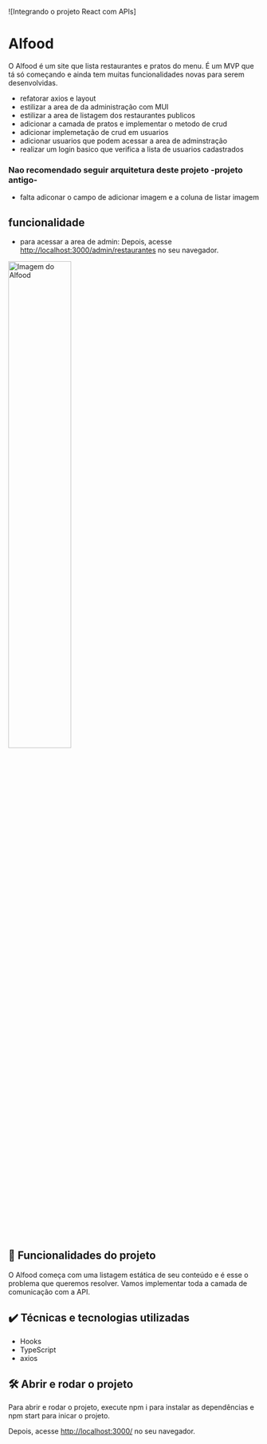 ![Integrando o projeto React com APIs]

# Alfood

O Alfood é um site que lista restaurantes e pratos do menu. 
É um MVP que tá só começando e ainda tem muitas funcionalidades novas para serem desenvolvidas.

- refatorar axios e layout
- estilizar a area de da administração com MUI
- estilizar a area de listagem dos restaurantes publicos
- adicionar a camada de pratos e implementar o metodo de crud
- adicionar implemetação de crud em usuarios
- adicionar usuarios que podem acessar a area de adminstração
- realizar um login basico que verifica a lista de usuarios cadastrados

### Nao recomendado seguir arquitetura deste projeto -projeto antigo-
- falta adiconar o campo de adicionar imagem e a coluna de listar imagem 

## funcionalidade
- para acessar a area de admin: Depois, acesse <a href="http://localhost:3000/admin/restaurantes">http://localhost:3000/admin/restaurantes</a> no seu navegador.


<img src="screencapture.png" alt="Imagem do Alfood" width="50%">


## 🔨 Funcionalidades do projeto

O Alfood começa com uma listagem estática de seu conteúdo e é esse o problema que queremos resolver.
Vamos implementar toda a camada de comunicação com a API.

## ✔️ Técnicas e tecnologias utilizadas

- Hooks
- TypeScript
- axios

## 🛠️ Abrir e rodar o projeto

Para abrir e rodar o projeto, execute npm i para instalar as dependências e npm start para inicar o projeto.

Depois, acesse <a href="http://localhost:3000/">http://localhost:3000/</a> no seu navegador.

